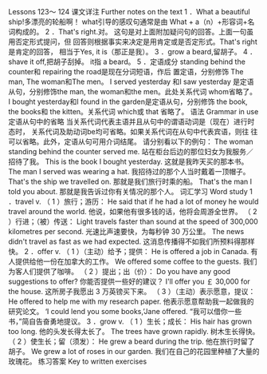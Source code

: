  Lessons 123～ 124 
课文详注 Further notes on the text 
1 ．What a beautiful ship!多漂亮的轮船啊！ 
what引导的感叹句通常是由 What + a（n）+形容词+名词构成的。 
2 ．That's right.对。 
这句是对上面附加疑问句的回答。上面一句虽用否定形式提问，但 
回答则根据事实来决定是用肯定或是否定形式。That's right是肯定的回答， 
相当于Yes, it is（那正是我）。 
3 ．grow a beard,留胡子。 
4 ．shave it off,把胡子刮掉。 
it指 a beard。 
5 ．定语成分 
standing behind the counter和 repairing the road是现在分词短语，作后 
置定语，分别修饰 The man, The woman和The men。 
I served yesterday 和I saw yesterday 是定语从句，分别修饰the man, the 
woman和the men。此处关系代词 whom省略了。 
I bought yesterday和I found in the garden是定语从句，分别修饰 the 
book, the books和 the kitten。关系代词 which或 that 省略了。 
语法 Grammar in use 
定语从句中的省略 
当关系代词代表主语并且从句中的谓语动词是（现在）进行时态时， 
关系代词及助动词be均可省略。如果关系代词在从句中代表宾语，则往 
往可以省略。此外，定语从句可用介词结尾。 
请分别看以下的例句： 
The woman standing behind the counter served me. 
站在柜台后边的那位妇女为我服务／招待了我。 
This is the book I bought yesterday. 
这就是我昨天买的那本书。 
The man I served was wearing a hat. 
我招待过的那个人当时戴着一顶帽子。 
That's the ship we travelled on. 
那就是我们旅行时乘的船。 
That's the man I told you about. 
那就是我告诉过你有关情况的那个人。 
词汇学习 Word study 
1 ．travel v. 
（ 1 ）旅行；游历： 
He said that if he had a lot of money he would travel around the world. 
他说，如果他有很多钱的话，他将会周游全世界。 
（ 2 ）行进；（被）传送： 
Light travels faster than sound at the speed of 300,000 kilometres per 
second. 
光速比声速要快，为每秒钟 30 万公里。 
The news didn't travel as fast as we had expected. 
这消息传播得不如我们所预料得那样快。 
2 ．offer v. 
（ 1 ）（主动）给予；提供： 
He is offered a job in Canada. 
有人提供给他一份在加拿大的工作。 
We offered some coffee to the guests. 
我们为客人们提供了咖啡。 
（ 2 ）提出；出（价）： 
Do you have any good suggestions to offer? 
你能否提供一些好的建议？ 
I'll offer you ￡ 30,000 for the house. 
这所房子我愿出 3 万英镑买下来。 
（ 3 ）（主动）表示愿意，提议： 
He offered to help me with my research paper. 
他表示愿意帮助我一起做我的研究论文。 
‘I could lend you some books,’Jane offered. 
“我可以借你一些书，”简自告奋勇地提议。 
3 ．grow v. 
（ 1 ）生长；成长： 
His hair has grown too long. 
他的头发长得太长了。 
The trees have grown rapidly. 
树木生长得快。 
（ 2 ）使生长；留（须发）： 
He grew a beard during the trip. 
他在旅行时留了胡子。 
We grew a lot of roses in our garden. 
我们在自己的花园里种植了大量的玫瑰花。 
练习答案 Key to written exercises 
